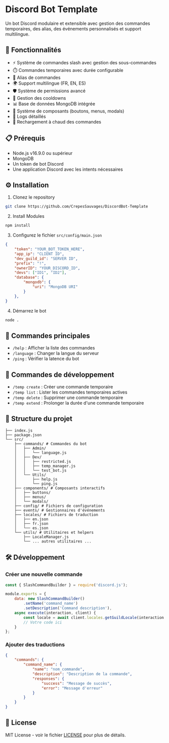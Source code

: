 # Discord Bot Template

Un bot Discord modulaire et extensible avec gestion des commandes temporaires, des alias, des événements personnalisés et support multilingue.

## 🌟 Fonctionnalités

- ⚡ Système de commandes slash avec gestion des sous-commandes
- ⏱️ Commandes temporaires avec durée configurable
- 🔄 Alias de commandes
- 🌍 Support multilingue (FR, EN, ES)
- 🛡️ Système de permissions avancé
- 🎯 Gestion des cooldowns
- 📊 Base de données MongoDB intégrée
- 🔌 Système de composants (boutons, menus, modals)
- 📝 Logs détaillés
- 🔄 Rechargement à chaud des commandes

## 📋 Prérequis

- Node.js v16.9.0 ou supérieur
- MongoDB
- Un token de bot Discord
- Une application Discord avec les intents nécessaires

## ⚙️ Installation

1. Clonez le repository
```bash
git clone https://github.com/CrepesSauvages/DiscordBot-Template
```
2. Install Modules
```bash
npm install
```
3. Configurez le fichier `src/config/main.json`
```json
{
    "token": "YOUR_BOT_TOKEN_HERE",
    "app_ip": "CLIENT ID",
    "dev_guild_id": "SERVER ID",
    "prefix": "!",
    "ownerID": "YOUR_DISCORD_ID",
    "devs": ["ID1", "ID2"],
    "database": {
        "mongodb": {
            "uri": "MongoDB URI"
        }
    },
}
```

4. Démarrez le bot
```bash
node .
```

## 🔧 Commandes principales

- `/help` : Afficher la liste des commandes
- `/language` : Changer la langue du serveur
- `/ping` : Vérifier la latence du bot

## 🔧 Commandes de développement

- `/temp create` : Créer une commande temporaire
- `/temp list` : Lister les commandes temporaires actives
- `/temp delete` : Supprimer une commande temporaire
- `/temp extend` : Prolonger la durée d'une commande temporaire

## 📁 Structure du projet
    ├── index.js
    ├── package.json
    └── src/
        ├── commands/ # Commandes du bot
        │   ├── Admin/
        │   │   └── language.js
        │   ├── Dev/
        │   │   ├── restricted.js
        │   │   ├── temp_manager.js
        │   │   └── test_bot.js
        │   └── Utils/
        │       ├── help.js
        │       └── ping.js
        ├── components/ # Composants interactifs
        │   ├── buttons/
        │   ├── menus/
        │   └── modals/
        ├── config/ # Fichiers de configuration
        ├── events/ # Gestionnaires d'événements
        ├── locales/ # Fichiers de traduction
        │   ├── en.json
        │   ├── fr.json
        │   └── es.json
        └── utils/ # Utilitaires et helpers
            ├── LocaleManager.js
            └── ... autres utilitaires ...

## 🛠️ Développement

### Créer une nouvelle commande
```javascript
const { SlashCommandBuilder } = require('discord.js');

module.exports = {
    data: new SlashCommandBuilder()
        .setName('command_name')
        .setDescription('Command description'),
    async execute(interaction, client) {
        const locale = await client.locales.getGuildLocale(interaction.guildId);
        // Votre code ici
    }
};
```

### Ajouter des traductions
```json
{
    "commands": {
        "command_name": {
            "name": "nom_commande",
            "description": "Description de la commande",
            "responses": {
                "success": "Message de succès",
                "error": "Message d'erreur"
            }
        }
    }
}
```

## 📜 License

MIT License - voir le fichier [LICENSE](LICENSE) pour plus de détails.

